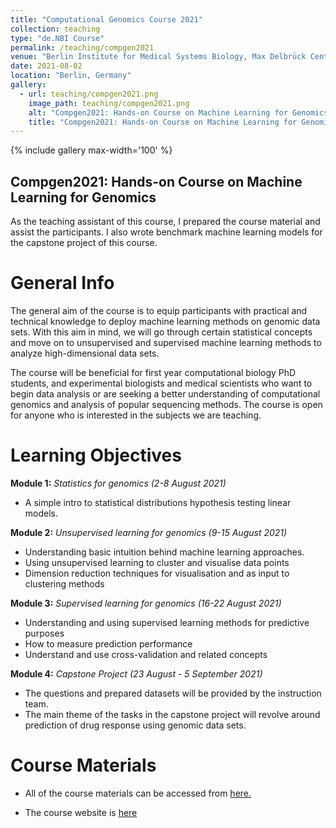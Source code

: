 ```yaml
---
title: "Computational Genomics Course 2021"
collection: teaching
type: "de.NBI Course"
permalink: /teaching/compgen2021
venue: "Berlin Institute for Medical Systems Biology, Max Delbrück Center"
date: 2021-08-02
location: "Berlin, Germany"
gallery:
  - url: teaching/compgen2021.png
    image_path: teaching/compgen2021.png
    alt: "Compgen2021: Hands-on Course on Machine Learning for Genomics"
    title: "Compgen2021: Hands-on Course on Machine Learning for Genomics"
---
```


{% include gallery max-width='100' %}

## Compgen2021: Hands-on Course on Machine Learning for Genomics


As the teaching assistant of this course, I prepared the course material and assist the participants. I also wrote benchmark machine learning models for the capstone project of this course.

General Info
======

The general aim of the course is to equip participants with practical and
technical knowledge to deploy machine learning methods on genomic data sets.
With this aim in mind, we will go through certain statistical concepts and move
on to unsupervised and supervised machine learning methods to analyze
high-dimensional data sets.

The course will be beneficial for first year computational biology PhD students,
and experimental biologists and medical scientists who want to begin data
analysis or are seeking a better understanding of computational genomics and
analysis of popular sequencing methods. The course is open for anyone who is
interested in the subjects we are teaching.

Learning Objectives
======

**Module 1:** *Statistics for genomics (2-8 August 2021)*

* A simple intro to statistical distributions hypothesis testing linear models.

**Module 2:** *Unsupervised learning for genomics (9-15 August 2021)*

* Understanding basic intuition behind machine learning approaches. 
* Using unsupervised learning to cluster and visualise data points
* Dimension reduction techniques for visualisation and as input to clustering
methods

**Module 3:** *Supervised learning for genomics (16-22 August 2021)*
* Understanding and using supervised learning methods for predictive purposes
* How to measure prediction performance
* Understand and use cross-validation and related concepts

**Module 4:** *Capstone Project (23 August - 5 September 2021)*
* The questions and prepared datasets will be provided by the instruction team. 
* The main theme of the tasks in the capstone project will revolve around
prediction of drug response using genomic data sets.

Course Materials
======

* All of the course materials can be accessed from [here.](https://github.com/BIMSBbioinfo/compgen2021)

* The course website is [here](https://compgen.mdc-berlin.de/)